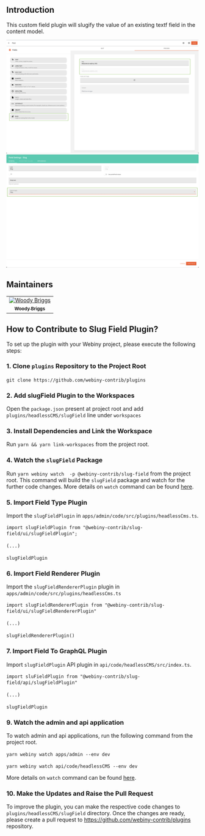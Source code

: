 ## Introduction

This custom field plugin will slugify the value of an existing textf field in the content model.

![Field Showcase](./assets/field-showcase.png)
![Field Settings](./assets/field-settings.png)

## Maintainers
<table>
    <tr>
        <td align="center">
            <a href="https://github.com/woodybriggs">
                <img src="https://avatars.githubusercontent.com/u/15181066?v=4" width="100px;" alt="Woody Briggs"/>
                <br />
                <sub><b>Woody Briggs</b></sub>
            </a>
            <br />
        </td>
    </tr>
</table>

## How to Contribute to Slug Field Plugin?
To set up the plugin with your Webiny project, please execute the following steps:

### 1. Clone `plugins` Repository to the Project Root

`git clone https://github.com/webiny-contrib/plugins`

### 2. Add slugField Plugin to the Workspaces
Open the `package.json` present at project root and add `plugins/headlessCMS/slugField` line  under `workspaces`

### 3. Install Dependencies and Link the Workspace
Run `yarn && yarn link-workspaces` from the project root.

### 4. Watch the `slugField` Package
Run `yarn webiny watch  -p @webiny-contrib/slug-field` from the project root.
This command will build the `slugField` package and watch for the further code changes.
More details on `watch` command can be found [here](https://www.webiny.com/docs/how-to-guides/use-watch-command).

### 5. Import Field Type Plugin

Import the `slugFieldPlugin` in `apps/admin/code/src/plugins/headlessCms.ts`.

```
import slugFieldPlugin from "@webiny-contrib/slug-field/ui/slugFieldPlugin";

(...)

slugFieldPlugin
```

### 6. Import Field Renderer Plugin

Import the `slugFieldRendererPlugin` plugin in `apps/admin/code/src/plugins/headlessCms.ts`


```
import slugFieldRendererPlugin from "@webiny-contrib/slug-field/ui/slugFieldRendererPlugin"

(...)

slugFieldRendererPlugin()
```

### 7. Import Field To GraphQL Plugin

Import `slugFieldPlugin` API plugin in `api/code/headlessCMS/src/index.ts`.

```
import sluFieldPlugin from "@webiny-contrib/slug-field/api/slugFieldPlugin"

(...)

slugFieldPlugin
```

### 9. Watch the admin and api application
To watch admin and api applications, run the following command from the project root.

`yarn webiny watch apps/admin --env dev`  

`yarn webiny watch api/code/headlessCMS --env dev`

More details on `watch` command can be found [here](https://www.webiny.com/docs/how-to-guides/use-watch-command).

### 10. Make the Updates and Raise the Pull Request
To improve the plugin, you can make the respective code changes to `plugins/headlessCMS/slugField` directory.
Once the changes are ready, please create a pull request to https://github.com/webiny-contrib/plugins repository.
